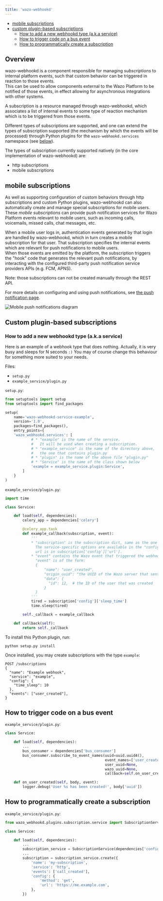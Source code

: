 ```yaml
---
title: 'wazo-webhookd'
---
```


- [mobile subscriptions](#mobile-subscriptions)
- [custom plugin-based subscriptions](#custom-plugin-based-subscriptions)
  - [How to add a new webhookd type (a.k.a service)](#how-to-add-a-new-webhookd-type-a.k.a-service)
  - [How to trigger code on a bus event](#how-to-trigger-code-on-a-bus-event)
  - [How to programmatically create a subscription](#how-to-programmatically-create-a-subscription)

## Overview

wazo-webhookd is a component responsible for managing _subscriptions_ to internal platform events,
such that custom behavior can be triggered in reaction to those events.  
This can be used to allow components external to the Wazo Platform to be notified of those events,
in effect allowing for asynchronous integrations with other systems.

A subscription is a resource managed through wazo-webhookd, which associates a list of internal
events to some type of reaction mechanism which is to be triggered from those events.

Different types of subscriptions are supported, and one can extend the types of subscription
supported (the mechanism by which the events will be processed) through Python plugins for the
`wazo-webhookd.services` namespace (see [below](#how-to-add-a-new-webhookd-type-a.k.a-service)).

The types of subscription currently supported natively (in the core implementation of wazo-webhookd)
are:

- http subscriptions
- mobile subscriptions

## mobile subscriptions

As well as supporting configuration of custom behaviors through http subscriptions and custom Python
plugins, wazo-webhookd can also automatically create and manage special subscriptions for mobile
users.  
These _mobile subscriptions_ can provide push notification services for Wazo Platform events
relevant to mobile users, such as incoming calls, voicemails, missed calls, chat messages, etc.

When a mobile user logs in, authentication events generated by that login are handled by
wazo-webhookd, which in turn creates a mobile subscription for that user. That subscription
specifies the internal events which are relevant for push notifications to mobile users.  
When those events are emitted by the platform, the subscription triggers the "hook" code that
generates the relevant push notifications, by interacting with the configured third-party push
notification service providers APIs (e.g. FCM, APNS).

Note: those subscriptions can not be created manually through the REST API.

For more details on configuring and using push notifications, see
[the push notification page](/uc-doc/system/mobile/push_notification.md).

![Mobile push notifications diagram](/diagrams/wazo-webhookd-mobile-push.svg)

## Custom plugin-based subscriptions

### How to add a new webhookd type (a.k.a service)

Here is an example of a webhook type that does nothing. Actually, it is very busy and sleeps for N
seconds `:)` You may of course change this behaviour for something more suited to your needs.

Files:

- `setup.py`
- `example_service/plugin.py`

`setup.py`:

```python
from setuptools import setup
from setuptools import find_packages

setup(
    name='wazo-webhookd-service-example',
    version='1.0',
    packages=find_packages(),
    entry_points={
    'wazo_webhookd.services': [
            # * "example" is the name of the service.
            #   It will be used when creating a subscription.
            # * "example_service" is the name of the directory above,
            #   the one that contains plugin.py
            # * "plugin" is the name of the above file "plugin.py"
            # * "Service" is the name of the class shown below
            'example = example_service.plugin:Service',
        ]
    }
)
```

`example_service/plugin.py`:

```python
import time

class Service:

    def load(self, dependencies):
        celery_app = dependencies['celery']

        @celery_app.task
        def example_callback(subscription, event):
            '''
            * "subscription" is the subscription dict, same as the one returned by the REST API.
              The service-specific options are available in the "config" key, e.g. for http: the
              url is in subscription['config']['url'].
            * "event" contains the Wazo event that triggered the webhook.
              "event" is of the form:
              {
                  "name": "user_created",
                  "origin_uuid": "the UUID of the Wazo server that sent the event",
                  "data": {
                    "id": 12,  # the ID of the user that was created
                  }
              }
            '''
            tired = subscription['config']['sleep_time']
            time.sleep(tired)

        self._callback = example_callback

    def callback(self):
        return self._callback
```

To install this Python plugin, run:

    python setup.py install

Once installed, you may create subscriptions with the type `example`:

```ascii
POST /subscriptions
{
  "name": "Example webhook",
  "service": "example",
  "config": {
    "time_sleep": 10
  },
  "events": ["user_created"],
}
```

## How to trigger code on a bus event

`example_service/plugin.py`:

```python
class Service:

    def load(self, dependencies):
        ...
        bus_consumer = dependencies['bus_consumer']
        bus_consumer.subscribe_to_event_names(uuid=uuid.uuid4(),
                                              event_names=['user_created'],
                                              user_uuid=None,
                                              wazo_uuid=None,
                                              callback=self.on_user_created)

    def on_user_created(self, body, event):
        logger.debug('User %s has been created!', body['uuid'])
```

## How to programmatically create a subscription

`example_service/plugin.py`:

```python
from wazo_webhookd.plugins.subscription.service import SubscriptionService

class Service:

    def load(self, dependencies):
        ...
        subscription_service = SubscriptionService(dependencies['config'])
        ...
        subscription = subscription_service.create({
            'name': 'my-subscription',
            'service': 'http',
            'events': ['call_created'],
            'config': {
                'method': 'get',
                'url': 'https://me.example.com',
            },
        })
```
